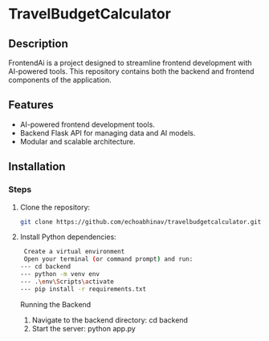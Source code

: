 # TravelBudgetCalculator
## Description
FrontendAi is a project designed to streamline frontend development with AI-powered tools. This repository contains both the backend and frontend components of the application.

## Features
- AI-powered frontend development tools.
- Backend Flask API for managing data and AI models.
- Modular and scalable architecture.

## Installation
### Steps
1. Clone the repository:
   ```bash
   git clone https://github.com/echoabhinav/travelbudgetcalculator.git
   ```

2. Install Python dependencies:
   ```bash
    Create a virtual environment
    Open your terminal (or command prompt) and run:
   --- cd backend
   --- python -m venv env
   --- .\env\Scripts\activate
   --- pip install -r requirements.txt
   ```

   Running the Backend
   1. Navigate to the backend directory:
         cd backend 
   2. Start the server:
          python app.py
